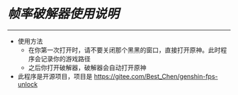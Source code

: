 _帧率破解器使用说明_
================================
--------------------------------
* 使用方法
  * 在你第一次打开时，请不要关闭那个黑黑的窗口，直接打开原神。此时程序会记录你的游戏路径
  * 之后你打开破解器，破解器会自动打开原神
* 此程序是开源项目，项目是 https://gitee.com/Best_Chen/genshin-fps-unlock